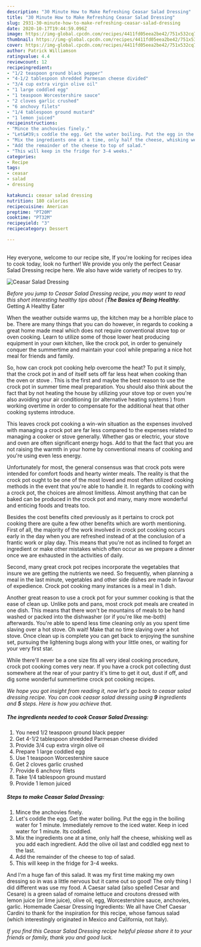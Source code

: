 ```yaml
---
description: "30 Minute How to Make Refreshing Ceasar Salad Dressing"
title: "30 Minute How to Make Refreshing Ceasar Salad Dressing"
slug: 2931-30-minute-how-to-make-refreshing-ceasar-salad-dressing
date: 2020-10-17T19:44:59.096Z
image: https://img-global.cpcdn.com/recipes/4411fd05eea2be42/751x532cq70/ceasar-salad-dressing-recipe-main-photo.jpg
thumbnail: https://img-global.cpcdn.com/recipes/4411fd05eea2be42/751x532cq70/ceasar-salad-dressing-recipe-main-photo.jpg
cover: https://img-global.cpcdn.com/recipes/4411fd05eea2be42/751x532cq70/ceasar-salad-dressing-recipe-main-photo.jpg
author: Patrick Williamson
ratingvalue: 4.4
reviewcount: 12
recipeingredient:
- "1/2 teaspoon ground black pepper"
- "4-1/2 tablespoon shredded Parmesan cheese divided"
- "3/4 cup extra virgin olive oil"
- "1 large coddled egg"
- "1 teaspoon Worcestershire sauce"
- "2 cloves garlic crushed"
- "6 anchovy filets"
- "1/4 tablespoon ground mustard"
- "1 lemon juiced"
recipeinstructions:
- "Mince the anchovies finely."
- "Let&#39;s coddle the egg. Get the water boiling. Put the egg in the boiling water for 1 minute. Immediately remove to the iced water. Keep in iced water for 1 minute. Its coddled."
- "Mix the ingredients one at a time, only half the cheese, whisking well as you add each ingredient. Add the olive oil last and coddled egg next to the last."
- "Add the remainder of the cheese to top of salad."
- "This will keep in the fridge for 3-4 weeks."
categories:
- Recipe
tags:
- ceasar
- salad
- dressing

katakunci: ceasar salad dressing 
nutrition: 180 calories
recipecuisine: American
preptime: "PT20M"
cooktime: "PT32M"
recipeyield: "3"
recipecategory: Dessert

---
```

<br>
Hey everyone, welcome to our recipe site, If you're looking for recipes idea to cook today, look no further! We provide you only the perfect Ceasar Salad Dressing recipe here. We also have wide variety of recipes to try.
<br>


![Ceasar Salad Dressing](https://img-global.cpcdn.com/recipes/4411fd05eea2be42/751x532cq70/ceasar-salad-dressing-recipe-main-photo.jpg)

<i>Before you jump to Ceasar Salad Dressing recipe, you may want to read this short interesting healthy tips about {<strong>The Basics of Being Healthy</strong>.</i>
Getting A Healthy Eater


When the weather outside warms up, the kitchen may be a horrible place to be. There are many things that you can do however, in regards to cooking a great home made meal which does not require conventional stove top or oven cooking. Learn to utilize some of those lower heat producing equipment in your own kitchen, like the crock pot, in order to genuinely conquer the summertime and maintain your cool while preparing a nice hot meal for friends and family.

So, how can crock pot cooking help overcome the heat? To put it simply, that the crock pot in and of itself sets off far less heat when cooking than the oven or stove . This is the first and maybe the best reason to use the crock pot in summer time meal preparation. You should also think about the fact that by not heating the house by utilizing your stove top or oven you're also avoiding your air conditioning (or alternative heating systems ) from working overtime in order to compensate for the additional heat that other cooking systems introduce.

This leaves crock pot cooking a win-win situation as the expenses involved with managing a crock pot are far less compared to the expenses related to managing a cooker or stove generally. Whether gas or electric, your stove and oven are often significant energy hogs. Add to that the fact that you are not raising the warmth in your home by conventional means of cooking and you're using even less energy.

Unfortunately for most, the general consensus was that crock pots were intended for comfort foods and hearty winter meals.  The reality is that the crock pot ought to be one of the most loved and most often utilized cooking methods in the event that you're able to handle it. In regards to cooking with a crock pot, the choices are almost limitless.  Almost anything that can be baked can be produced in the crock pot and many, many more wonderful and enticing foods and treats too.



Besides the cost benefits cited previously as it pertains to crock pot cooking there are quite a few other benefits which are worth mentioning. First of all, the majority of the work involved in crock pot cooking occurs early in the day when you are refreshed instead of at the conclusion of a frantic work or play day. This means that you're not as inclined to forget an ingredient or make other mistakes which often occur as we prepare a dinner once we are exhausted in the activities of daily.

Second, many great crock pot recipes incorporate the vegetables that insure we are getting the nutrients we need. So frequently, when planning a meal in the last minute, vegetables and other side dishes are made in favour of expedience. Crock pot cooking many instances is a meal in 1 dish.

Another great reason to use a crock pot for your summer cooking is that the ease of clean up.  Unlike pots and pans, most crock pot meals are created in one dish. This means that there won't be mountains of meals to be hand washed or packed into the dishwasher (or if you're like me-both) afterwards. You're able to spend less time cleaning only as you spent time slaving over a hot stove. Oh wait! Make that no time slaving over a hot stove. Once clean up is complete you can get back to enjoying the sunshine set, pursuing the lightening bugs along with your little ones, or waiting for your very first star.

While there'll never be a one size fits all very ideal cooking procedure, crock pot cooking comes very near. If you have a crock pot collecting dust somewhere at the rear of your pantry it's time to get it out, dust if off, and dig some wonderful summertime crock pot cooking recipes.


<i>We hope you got insight from reading it, now let's go back to ceasar salad dressing recipe. You can cook ceasar salad dressing using <strong>9</strong> ingredients and <strong>5</strong> steps. Here is how you achieve that.
</i>

##### The ingredients needed to cook Ceasar Salad Dressing:

1. You need 1/2 teaspoon ground black pepper
1. Get 4-1/2 tablespoon shredded Parmesan cheese divided
1. Provide 3/4 cup extra virgin olive oil
1. Prepare 1 large coddled egg
1. Use 1 teaspoon Worcestershire sauce
1. Get 2 cloves garlic crushed
1. Provide 6 anchovy filets
1. Take 1/4 tablespoon ground mustard
1. Provide 1 lemon juiced


##### Steps to make Ceasar Salad Dressing:

1. Mince the anchovies finely.
1. Let&#39;s coddle the egg. Get the water boiling. Put the egg in the boiling water for 1 minute. Immediately remove to the iced water. Keep in iced water for 1 minute. Its coddled.
1. Mix the ingredients one at a time, only half the cheese, whisking well as you add each ingredient. Add the olive oil last and coddled egg next to the last.
1. Add the remainder of the cheese to top of salad.
1. This will keep in the fridge for 3-4 weeks.


And I&#39;m a huge fan of this salad. It was my first time making my own dressing so in was a little nervous but it came out so good! The only thing I did different was use my food. A Caesar salad (also spelled Cesar and Cesare) is a green salad of romaine lettuce and croutons dressed with lemon juice (or lime juice), olive oil, egg, Worcestershire sauce, anchovies, garlic. Homemade Caesar Dressing Ingredients: We all have Chef Caesar Cardini to thank for the inspiration for this recipe, whose famous salad (which interestingly originated in Mexico and California, not Italy). 

<i>If you find this Ceasar Salad Dressing recipe helpful please share it to your friends or family, thank you and good luck.</i>
